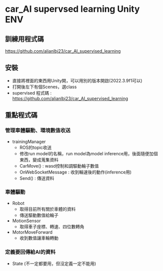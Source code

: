 # car_AI supervsed learning Unity ENV
## 訓練用程式碼
https://github.com/alianlbj23/car_AI_supervised_learning
## 安裝
* 直接將裡面的東西用Unity開，可以用別的版本開啟(2022.3.9f1可以)
* 打開後左下有個Scenes，選class
* supervised 程式碼 : https://github.com/alianlbj23/car_AI_supervised_learning
## 重點程式碼
### 管理車體驅動、環境數值收送
* trainingManager
    * ROS的topic收送
    * 修改run model的名稱，run model為model inference用，後面隨便加個東西，變成蒐集資料
    * CarMove() : wasd控制和調驅動輪子數值
    * OnWebSocketMessage : 收到輪速後的動作(inference用)
    * Send() : 傳送資料
### 車體驅動
* Robot
    * 取得目前所有關於車體的資料
    * 傳送驅動數值給輪子
* MotionSensor
    * 取得車子座標、轉速、四位數轉角
* MotorMoveForward
    * 收到數值讓車輪轉動
### 定義要回傳給AI的資料
* State (不一定都要用，但沒定義一定不能用)
